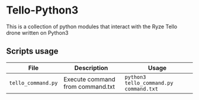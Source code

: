 # Tello-Python3
This is a collection of python modules that interact with the Ryze Tello drone written on Python3

## Scripts usage

| File | Description                    | Usage |
| ------------- | ------------------------------ | ---------|
| `tello_command.py`   | Execute command from command.txt | `python3 tello_command.py command.txt` |